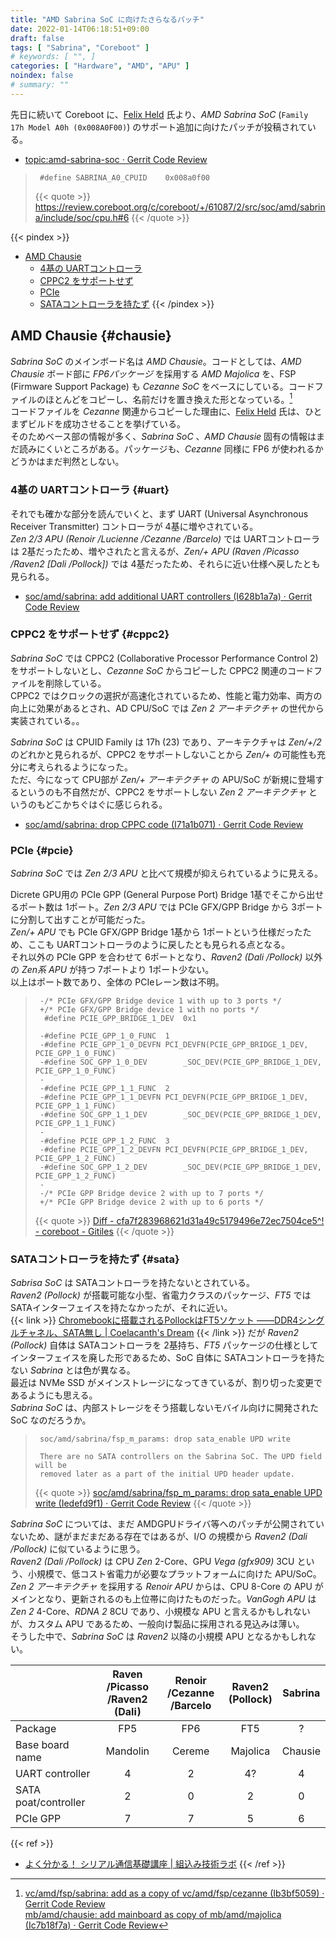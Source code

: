 ```yaml
---
title: "AMD Sabrina SoC に向けたさらなるパッチ"
date: 2022-01-14T06:18:51+09:00
draft: false
tags: [ "Sabrina", "Coreboot" ]
# keywords: [ "", ]
categories: [ "Hardware", "AMD", "APU" ]
noindex: false
# summary: ""
---
```


先日に続いて Coreboot に、[Felix Held](https://github.com/felixheld) 氏より、*AMD Sabrina SoC* (`Family 17h Model A0h (0x008A0F00)`) のサポート追加に向けたパッチが投稿されている。  

 * [topic:amd-sabrina-soc · Gerrit Code Review](https://review.coreboot.org/q/topic:amd-sabrina-soc)
 > 		#define SABRINA_A0_CPUID	0x008a0f00
 >
 > {{< quote >}} <https://review.coreboot.org/c/coreboot/+/61087/2/src/soc/amd/sabrina/include/soc/cpu.h#6> {{< /quote >}}

{{< pindex >}}
 * [AMD Chausie](#chausie)
    * [4基の UARTコントローラ](#uart)
    * [CPPC2 をサポートせず](#cppc2)
    * [PCIe](#pcie)
    * [SATAコントローラを持たず](#sata)
{{< /pindex >}}

## AMD Chausie {#chausie}

*Sabrina SoC* のメインボード名は *AMD Chausie*。コードとしては、*AMD Chausie* ボード部に *FP6パッケージ* を採用する *AMD Majolica* を、FSP (Firmware Support Package) も *Cezanne SoC* をベースにしている。コードファイルのほとんどをコピーし、名前だけを置き換えた形となっている。[^copy-from]  
コードファイルを *Cezanne* 関連からコピーした理由に、[Felix Held](https://github.com/felixheld) 氏は、ひとまずビルドを成功させることを挙げている。  
そのためベース部の情報が多く、*Sabrina SoC* 、*AMD Chausie* 固有の情報はまだ読みにくいところがある。パッケージも、*Cezanne* 同様に FP6 が使われるかどうかはまだ判然としない。  

[^copy-from]: [vc/amd/fsp/sabrina: add as a copy of vc/amd/fsp/cezanne (Ib3bf5059) · Gerrit Code Review](https://review.coreboot.org/c/coreboot/+/61076) <br> [mb/amd/chausie: add mainboard as copy of mb/amd/majolica (Ic7b18f7a) · Gerrit Code Review](https://review.coreboot.org/c/coreboot/+/61079/3)

### 4基の UARTコントローラ {#uart}
それでも確かな部分を読んでいくと、まず UART (Universal Asynchronous Receiver Transmitter) コントローラが 4基に増やされている。  
*Zen 2/3 APU (Renoir /Lucienne /Cezanne /Barcelo)* では UARTコントローラは 2基だったため、増やされたと言えるが、*Zen/+ APU (Raven /Picasso /Raven2 [Dali /Pollock])* では 4基だったため、それらに近い仕様へ戻したとも見られる。  

* [soc/amd/sabrina: add additional UART controllers (I628b1a7a) · Gerrit Code Review](https://review.coreboot.org/c/coreboot/+/61086/3)

### CPPC2 をサポートせず {#cppc2}
*Sabrina SoC* では CPPC2 (Collaborative Processor Performance Control 2) をサポートしないとし、*Cezanne SoC* からコピーした CPPC2 関連のコードファイルを削除している。  
CPPC2 ではクロックの選択が高速化されているため、性能と電力効率、両方の向上に効果があるとされ、AD CPU/SoC では *Zen 2 アーキテクチャ* の世代から実装されている。。  

*Sabrina SoC* は CPUID Family は 17h (23) であり、アーキテクチャは *Zen/+/2* のどれかと見られるが、CPPC2 をサポートしないことから *Zen/+* の可能性も充分に考えられるようになった。  
ただ、今になって CPU部が *Zen/+ アーキテクチャ* の APU/SoC が新規に登場するというのも不自然だが、CPPC2 をサポートしない *Zen 2 アーキテクチャ* というのもどこかちぐはぐに感じられる。  

 * [soc/amd/sabrina: drop CPPC code (I71a1b071) · Gerrit Code Review](https://review.coreboot.org/c/coreboot/+/61096)

### PCIe {#pcie}
*Sabrina SoC* では *Zen 2/3 APU* と比べて規模が抑えられているように見える。  

Dicrete GPU用の PCIe GPP (General Purpose Port) Bridge 1基でそこから出せるポート数は 1ポート。*Zen 2/3 APU* では PCIe GFX/GPP Bridge から 3ポートに分割して出すことが可能だった。  
*Zen/+ APU* でも PCIe GFX/GPP Bridge 1基から 1ポートという仕様だったため、ここも UARTコントローラのように戻したとも見られる点となる。  
それ以外の PCIe GPP を合わせて 6ポートとなり、*Raven2 (Dali /Pollock)* 以外の *Zen系 APU* が持つ 7ポートより 1ポート少ない。  
以上はポート数であり、全体の PCIeレーン数は不明。  

 > 		-/* PCIe GFX/GPP Bridge device 1 with up to 3 ports */
 > 		+/* PCIe GFX/GPP Bridge device 1 with no ports */
 > 		 #define PCIE_GPP_BRIDGE_1_DEV	0x1
 > 		 
 > 		-#define PCIE_GPP_1_0_FUNC	1
 > 		-#define PCIE_GPP_1_0_DEVFN	PCI_DEVFN(PCIE_GPP_BRIDGE_1_DEV, PCIE_GPP_1_0_FUNC)
 > 		-#define SOC_GPP_1_0_DEV		_SOC_DEV(PCIE_GPP_BRIDGE_1_DEV, PCIE_GPP_1_0_FUNC)
 > 		-
 > 		-#define PCIE_GPP_1_1_FUNC	2
 > 		-#define PCIE_GPP_1_1_DEVFN	PCI_DEVFN(PCIE_GPP_BRIDGE_1_DEV, PCIE_GPP_1_1_FUNC)
 > 		-#define SOC_GPP_1_1_DEV		_SOC_DEV(PCIE_GPP_BRIDGE_1_DEV, PCIE_GPP_1_1_FUNC)
 > 		-
 > 		-#define PCIE_GPP_1_2_FUNC	3
 > 		-#define PCIE_GPP_1_2_DEVFN	PCI_DEVFN(PCIE_GPP_BRIDGE_1_DEV, PCIE_GPP_1_2_FUNC)
 > 		-#define SOC_GPP_1_2_DEV		_SOC_DEV(PCIE_GPP_BRIDGE_1_DEV, PCIE_GPP_1_2_FUNC)
 > 		-
 > 		-/* PCIe GPP Bridge device 2 with up to 7 ports */
 > 		+/* PCIe GPP Bridge device 2 with up to 6 ports */
 >
 > {{< quote >}} [Diff - cfa7f283968621d31a49c5179496e72ec7504ce5^! - coreboot - Gitiles](https://review.coreboot.org/plugins/gitiles/coreboot/+/cfa7f283968621d31a49c5179496e72ec7504ce5%5E%21/#F0) {{< /quote >}}

### SATAコントローラを持たず {#sata}
*Sabrisa SoC* は SATAコントローラを持たないとされている。  
*Raven2 (Pollock)* が搭載可能な小型、省電力クラスのパッケージ、*FT5* では SATAインターフェイスを持たなかったが、それに近い。  
{{< link >}} [Chromebookに搭載されるPollockはFT5ソケット ――DDR4シングルチャネル、SATA無し | Coelacanth's Dream](/posts/2020/02/12/amd-pollock-ft5/) {{< /link >}}
だが *Raven2 (Pollock)* 自体は SATAコントローラを 2基持ち、*FT5* パッケージの仕様としてインターフェイスを廃した形であるため、SoC 自体に SATAコントローラを持たない *Sabrina* とは色が異なる。  
最近は NVMe SSD がメインストレージになってきているが、割り切った変更であるようにも思える。  
*Sabrina SoC* は、内部ストレージをそう搭載しないモバイル向けに開発された SoC なのだろうか。  

 > 		soc/amd/sabrina/fsp_m_params: drop sata_enable UPD write
 > 		
 > 		There are no SATA controllers on the Sabrina SoC. The UPD field will be
 > 		removed later as a part of the initial UPD header update.
 >
 > {{< quote >}} [soc/amd/sabrina/fsp_m_params: drop sata_enable UPD write (Iedefd9f1) · Gerrit Code Review](https://review.coreboot.org/c/coreboot/+/61091/3) {{< /quote >}}

*Sabrina SoC* については、まだ AMDGPUドライバ等へのパッチが公開されていないため、謎がまだまだある存在ではあるが、I/O の規模から *Raven2 (Dali /Pollock)* に似ているように思う。  
*Raven2 (Dali /Pollock)* は CPU *Zen* 2-Core、GPU *Vega (gfx909)* 3CU という、小規模で、低コスト省電力が必要なプラットフォームに向けた APU/SoC。  
*Zen 2 アーキテクチャ* を採用する *Renoir APU* からは、CPU 8-Core の APU がメインとなり、更新されるのも上位帯に向けたものだった。*VanGogh APU* は *Zen 2* 4-Core、*RDNA 2* 8CU であり、小規模な APU と言えるかもしれないが、カスタム APU であるため、一般向け製品に採用される見込みは薄い。  
そうした中で、*Sabrina SoC* は *Raven2* 以降の小規模 APU となるかもしれない。  

| | Raven /Picasso<br>/Raven2 (Dali) | Renoir /Cezanne<br>/Barcelo | Raven2<br>(Pollock) | Sabrina |
| :-- | :--: | :--: | :--: | :--: |
| Package | FP5 | FP6 | FT5 | ? |
| Base board name | Mandolin | Cereme | Majolica | Chausie |
| UART controller | 4 | 2 | 4? | 4 |
| SATA poat/controller | 2 | 0 | 2 | 0 |
| PCIe GPP | 7 | 7 | 5 | 6 |

{{< ref >}}
 * [よく分かる！ シリアル通信基礎講座 | 組込み技術ラボ](https://emb.macnica.co.jp/articles/8191/)
{{< /ref >}}
